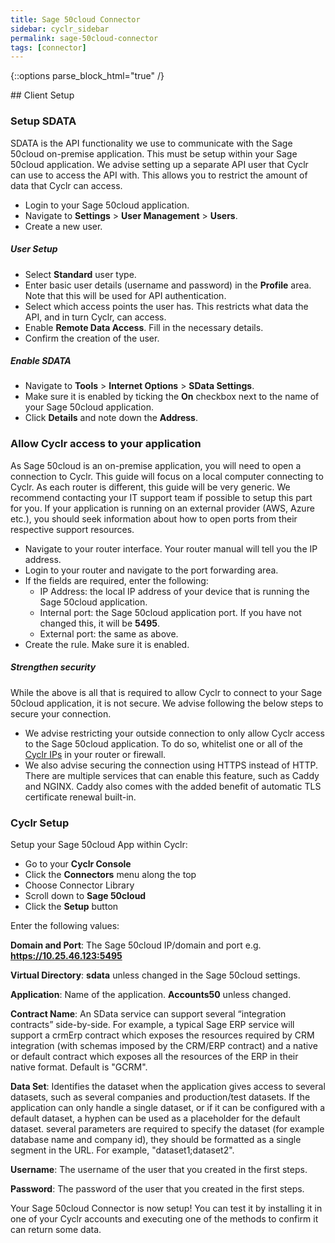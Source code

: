 ```yaml
---
title: Sage 50cloud Connector
sidebar: cyclr_sidebar
permalink: sage-50cloud-connector
tags: [connector]
---
```

{::options parse_block_html="true" /}
<section class="card">
## Client Setup

### Setup SDATA
SDATA is the API functionality we use to communicate with the Sage 50cloud on-premise application. This must be setup within your Sage 50cloud application. 
We advise setting up a separate API user that Cyclr can use to access the API with. This allows you to restrict the amount of data that Cyclr can access.
* Login to your Sage 50cloud application.
* Navigate to **Settings** > **User Management** > **Users**.
* Create a new user.
##### User Setup
* Select **Standard** user type.
* Enter basic user details (username and password) in the **Profile** area. Note that this will be used for API authentication.
* Select which access points the user has. This restricts what data the API, and in turn Cyclr, can access.
* Enable **Remote Data Access**. Fill in the necessary details.
* Confirm the creation of the user.
##### Enable SDATA
* Navigate to **Tools** > **Internet Options** > **SData Settings**.
* Make sure it is enabled by ticking the **On** checkbox next to the name of your Sage 50cloud application.
* Click **Details** and note down the **Address**.

### Allow Cyclr access to your application
As Sage 50cloud is an on-premise application, you will need to open a connection to Cyclr. This guide will focus on a local computer connecting to Cyclr. As each router is different, this guide will be very generic. We recommend contacting your IT support team if possible to setup this part for you. If your application is running on an external provider (AWS, Azure etc.), you should seek information about how to open ports from their respective support resources.
* Navigate to your router interface. Your router manual will tell you the IP address.
* Login to your router and navigate to the port forwarding area.
* If the fields are required, enter the following:
  * IP Address: the local IP address of your device that is running the Sage 50cloud application. 
  * Internal port: the Sage 50cloud application port. If you have not changed this, it will be **5495**.
  * External port: the same as above. 
* Create the rule. Make sure it is enabled.
##### Strengthen security
While the above is all that is required to allow Cyclr to connect to your Sage 50cloud application, it is not secure. We advise following the below steps to secure your connection.
* We advise restricting your outside connection to only allow Cyclr access to the Sage 50cloud application. To do so, whitelist one or all of the [Cyclr IPs](https://docs.cyclr.com/cyclr-ip-whitelisting#toc) in your router or firewall.
* We also advise securing the connection using HTTPS instead of HTTP. There are multiple services that can enable this feature, such as Caddy and NGINX. Caddy also comes with the added benefit of automatic TLS certificate renewal built-in.

### Cyclr Setup

Setup your Sage 50cloud App within Cyclr:

*   Go to your **Cyclr Console**
*   Click the **Connectors** menu along the top
*   Choose Connector Library
*   Scroll down to **Sage 50cloud**
*   Click the **Setup** button

Enter the following values:

**Domain and Port**: The Sage 50cloud IP/domain and port e.g. **https://10.25.46.123:5495**

**Virtual Directory**: **sdata** unless changed in the Sage 50cloud settings.

**Application**: Name of the application. **Accounts50** unless changed.

**Contract Name**: An SData service can support several “integration contracts” side-by-side. For example, a typical Sage ERP service will support a crmErp contract which exposes the resources required by CRM integration (with schemas imposed by the CRM/ERP contract) and a native or default contract which exposes all the resources of the ERP in their native format. Default is "GCRM".

**Data Set**: Identifies the dataset when the application gives access to several datasets, such as several companies and production/test datasets. If the application can only handle a single dataset, or if it can be configured with a default dataset, a hyphen can be used as a placeholder for the default dataset.  several parameters are required to specify the dataset (for example database name and company id), they should be formatted as a single segment in the URL. For example, "dataset1;dataset2".

**Username**: The username of the user that you created in the first steps.

**Password**: The password of the user that you created in the first steps.

Your Sage 50cloud Connector is now setup! You can test it by installing it in one of your Cyclr accounts and executing one of the methods to confirm it can return some data.

</section>
